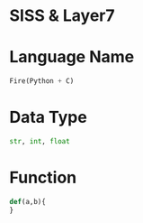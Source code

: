 # SISS & Layer7

# Language Name 
```python
Fire(Python + C)
```
# Data Type
```python
str, int, float
```
# Function
```python
def(a,b){
}
```
